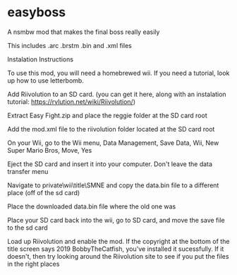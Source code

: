 # easyboss
A nsmbw mod that makes the final boss really easily

This includes .arc .brstm .bin and .xml files

Instalation Instructions

To use this mod, you will need a homebrewed wii. If you need a tutorial, look up how to use letterbomb.

Add Riivolution to an SD card. (you can get it here, along with an instalation tutorial: https://rvlution.net/wiki/Riivolution/)

Extract Easy Fight.zip and place the reggie folder at the SD card root

Add the mod.xml file to the riivolution folder located at the SD card root

On your Wii, go to the Wii menu, Data Management, Save Data, Wii, New Super Mario Bros, Move, Yes

Eject the SD card and insert it into your computer. Don't leave the data transfer menu

Navigate to private\wii\title\SMNE and copy the data.bin file to a different place (off of the sd card)

Place the downloaded data.bin file where the old one was

Place your SD card back into the wii, go to SD card, and move the save file to the sd card

Load up Riivolution and enable the mod. If the copyright at the bottom of the title screen says 2019 BobbyTheCatfish, you've installed it sucessfully. If it doesn't, then try looking around the Riivolution site to see if you put the files in the right places
